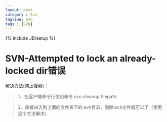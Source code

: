 ```yaml
---
layout: post
category : Svn
tagline: Svn
tags : [SVN]
---
```

{% include JB/setup %}
# SVN-Attempted to lock an already-locked dir错误

解决方法(网上搜索)：
>	1、在客户端命令行使用命令
	svn cleanup filepath
	
>	2、直接进入到上面的文件夹下的.svn目录，删除lock文件就可以了（使用这个方法解决）